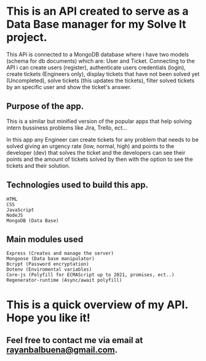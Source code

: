 # This is an API created to serve as a Data Base manager for my Solve It project.

This APi is connected to a MongoDB database where i have two models (schema for db documents) which are: User and Ticket.
Connecting to the API i can create users (register), authenticate users credentials (login), create tickets (Engineers only), 
display tickets that have not been solved yet (Uncompleted), solve tickets (this updates the tickets), filter solved tickets 
by an specific user and show the ticket's answer.

## Purpose of the app.

This is a similar but minified version of the popular apps that help solving intern bussiness problems like Jira, Trello, ect...

In this app any Engineer can create tickets for any problem that needs to be solved giving an urgency rate (low, normal, high) and 
points to the developer (dev) that solves the ticket and the developers can see their points and the amount of tickets solved by then
with the option to see the tickets and their solution.

## Technologies used to build this app.

```
HTML 
CSS 
JavaScript
NodeJS
MongoDB (Data Base)
```

## Main modules used

```  
Express (Creates and manage the server)
Mongoose (Data base manipulator)
Bcrypt (Password encryptation)
Dotenv (Enviromental variables)
Core-js (Polyfill for ECMAScript up to 2021, promises, ect..)
Regenerator-runtime (Async/await polyfill)
```

# This is a quick overview of my API. Hope you like it! 
## Feel free to contact me via email at rayanbalbuena@gmail.com.





